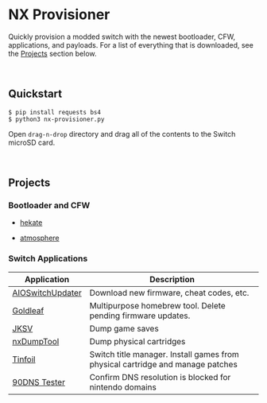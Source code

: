 # NX Provisioner

Quickly provision a modded switch with the newest bootloader, CFW, applications, and payloads. For a list of everything that is downloaded, see the [Projects](#Projects) section below.

<br>

## Quickstart
```
$ pip install requests bs4
$ python3 nx-provisioner.py
```

Open `drag-n-drop` directory and drag all of the contents to the Switch microSD card.

<br>

## Projects

### Bootloader and CFW

- [hekate](https://github.com/CTCaer/hekate)

- [atmosphere](https://github.com/Atmosphere-NX/Atmosphere)


### Switch Applications

| Application | Description |
|-------------|-------------|
| [AIOSwitchUpdater](https://github.com/HamletDuFromage/aio-switch-updater) | Download new firmware, cheat codes, etc. |
| [Goldleaf](https://github.com/XorTroll/Goldleaf) | Multipurpose homebrew tool. Delete pending firmware updates. |
| [JKSV](https://github.com/J-D-K/JKSV) | Dump game saves |
| [nxDumpTool](https://github.com/DarkMatterCore/nxdumptool) | Dump physical cartridges |
| [Tinfoil](https://github.com/tiliarou/tinfoil-1) | Switch title manager. Install games from physical cartridge and manage patches |
| [90DNS Tester](https://github.com/meganukebmp/Switch_90DNS_tester) | Confirm DNS resolution is blocked for nintendo domains |